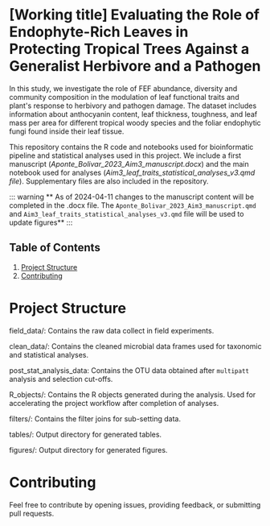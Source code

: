 # [Working title] Evaluating the Role of Endophyte-Rich Leaves in Protecting Tropical Trees Against a Generalist Herbivore and a Pathogen

In this study, we investigate the role of FEF abundance, diversity and community composition in the modulation of leaf functional traits and plant's response to herbivory and pathogen damage. The dataset includes information about anthocyanin content, leaf thickness, toughness, and leaf mass per area for different tropical woody species and the foliar endophytic fungi found inside their leaf tissue. 

This repository contains the R code and notebooks used for bioinformatic pipeline and statistical analyses used in this project. We include a first manuscript (*Aponte_Bolivar_2023_Aim3_manuscript.docx*) and the main notebook used for analyses (*Aim3_leaf_traits_statistical_analyses_v3.qmd file*). Supplementary files are also included in the repository.

::: warning
** As of 2024-04-11 changes to the manuscript content will be completed in the .docx file. The `Aponte_Bolivar_2023_Aim3_manuscript.qmd` and `Aim3_leaf_traits_statistical_analyses_v3.qmd` file will be used to update figures**
:::
## Table of Contents

1. [Project Structure](#project-structure)
2. [Contributing](#contributing)

# Project Structure
field_data/: Contains the raw data collect in field experiments.

clean_data/: Contains the cleaned microbial data frames used for taxonomic and statistical analyses.

post_stat_analysis_data: Contains the OTU data obtained after `multipatt` analysis and selection cut-offs.

R_objects/: Contains the R objects generated during the analysis. Used for accelerating the project workflow after completion of analyses.

filters/: Contains the filter joins for sub-setting data.

tables/: Output directory for generated tables.

figures/: Output directory for generated figures.

# Contributing
Feel free to contribute by opening issues, providing feedback, or submitting pull requests.

